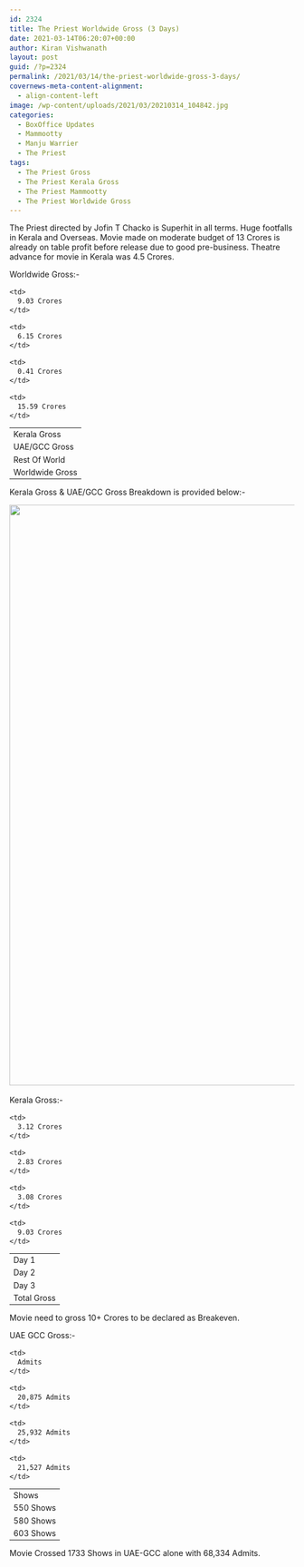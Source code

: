 ```yaml
---
id: 2324
title: The Priest Worldwide Gross (3 Days)
date: 2021-03-14T06:20:07+00:00
author: Kiran Vishwanath
layout: post
guid: /?p=2324
permalink: /2021/03/14/the-priest-worldwide-gross-3-days/
covernews-meta-content-alignment:
  - align-content-left
image: /wp-content/uploads/2021/03/20210314_104842.jpg
categories:
  - BoxOffice Updates
  - Mammootty
  - Manju Warrier
  - The Priest
tags:
  - The Priest Gross
  - The Priest Kerala Gross
  - The Priest Mammootty
  - The Priest Worldwide Gross
---
```

The Priest directed by Jofin T Chacko is Superhit in all terms. Huge footfalls in Kerala and Overseas. Movie made on moderate budget of 13 Crores is already on table profit before release due to good pre-business. Theatre advance for movie in Kerala was 4.5 Crores. 

Worldwide Gross:-

<table>
  <tr>
    <td>
      Kerala Gross
    </td>
    
    <td>
      9.03 Crores
    </td>
  </tr>
  
  <tr>
    <td>
      UAE/GCC Gross
    </td>
    
    <td>
      6.15 Crores
    </td>
  </tr>
  
  <tr>
    <td>
      Rest Of World
    </td>
    
    <td>
      0.41 Crores
    </td>
  </tr>
  
  <tr>
    <td>
      Worldwide Gross
    </td>
    
    <td>
      15.59 Crores
    </td>
  </tr>
</table> 

Kerala Gross & UAE/GCC Gross Breakdown is provided below:-

<img loading="lazy" width="775" height="1024" src="/wp-content/uploads/2021/03/160624868_3763995863679468_7808645807787618345_o-775x1024.jpg" alt="" class="wp-image-2326" srcset="/wp-content/uploads/2021/03/160624868_3763995863679468_7808645807787618345_o-775x1024.jpg 775w, /wp-content/uploads/2021/03/160624868_3763995863679468_7808645807787618345_o-227x300.jpg 227w, /wp-content/uploads/2021/03/160624868_3763995863679468_7808645807787618345_o-768x1015.jpg 768w, /wp-content/uploads/2021/03/160624868_3763995863679468_7808645807787618345_o.jpg 777w" sizes="(max-width: 775px) 100vw, 775px" />  



Kerala Gross:- 

<table>
  <tr>
    <td>
      Day 1
    </td>
    
    <td>
      3.12 Crores
    </td>
  </tr>
  
  <tr>
    <td>
      Day 2
    </td>
    
    <td>
      2.83 Crores
    </td>
  </tr>
  
  <tr>
    <td>
      Day 3
    </td>
    
    <td>
      3.08 Crores
    </td>
  </tr>
  
  <tr>
    <td>
      Total Gross
    </td>
    
    <td>
      9.03 Crores
    </td>
  </tr>
</table> 

Movie need to gross 10+ Crores to be declared as Breakeven.

UAE GCC Gross:-

<table>
  <tr>
    <td>
      Shows
    </td>
    
    <td>
      Admits
    </td>
  </tr>
  
  <tr>
    <td>
      550 Shows
    </td>
    
    <td>
      20,875 Admits
    </td>
  </tr>
  
  <tr>
    <td>
      580 Shows
    </td>
    
    <td>
      25,932 Admits
    </td>
  </tr>
  
  <tr>
    <td>
      603 Shows
    </td>
    
    <td>
      21,527 Admits
    </td>
  </tr>
</table> 

Movie Crossed 1733 Shows in UAE-GCC alone with 68,334 Admits.